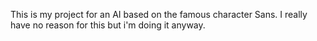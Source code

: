 This is my project for an AI based on the famous character Sans.
I really have no reason for this but i'm doing it anyway.

